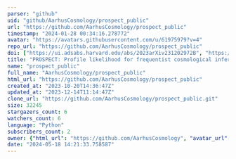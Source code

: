 ```yaml
---
parser: "github"
uid: "github/AarhusCosmology/prospect_public"
url: "https://github.com/AarhusCosmology/prospect_public"
timestamp: "2024-01-28 00:34:16.278772"
avatar: "https://avatars.githubusercontent.com/u/61975979?v=4"
repo_url: "https://github.com/AarhusCosmology/prospect_public"
doi: ["https://ui.adsabs.harvard.edu/abs/2023arXiv231202972B", "https://ui.adsabs.harvard.edu/abs/2023ascl.soft12002B/abstract"]
title: "PROSPECT: Profile likelihood for frequentist cosmological inference"
name: "prospect_public"
full_name: "AarhusCosmology/prospect_public"
html_url: "https://github.com/AarhusCosmology/prospect_public"
created_at: "2023-10-20T14:36:47Z"
updated_at: "2023-12-14T11:14:47Z"
clone_url: "https://github.com/AarhusCosmology/prospect_public.git"
size: 32245
stargazers_count: 6
watchers_count: 6
language: "Python"
subscribers_count: 2
owner: {"html_url": "https://github.com/AarhusCosmology", "avatar_url": "https://avatars.githubusercontent.com/u/61975979?v=4", "login": "AarhusCosmology", "type": "Organization"}
date: "2024-05-18 14:21:33.758587"
---
```

